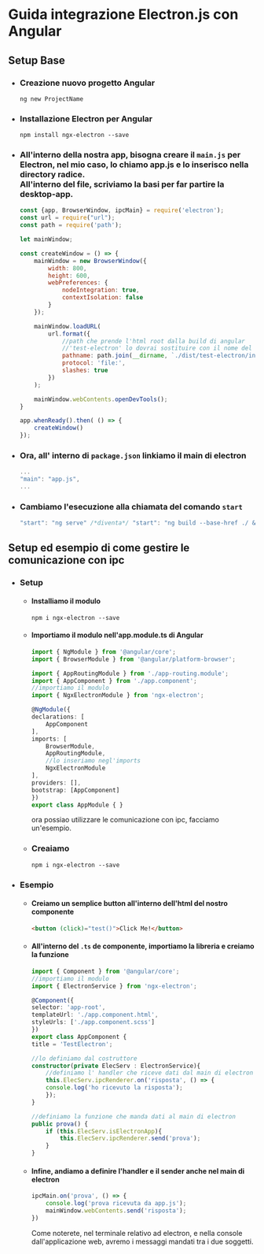 # Guida integrazione Electron.js con Angular

## Setup Base
- ### Creazione nuovo progetto Angular
    ```console
    ng new ProjectName
    ```
- ### Installazione Electron per Angular
    ```console
    npm install ngx-electron --save
    ```

- ### All'interno della nostra app, bisogna creare il `main.js` per Electron, nel mio caso, lo chiamo app.js e lo inserisco nella directory radice.<br>All'interno del file, scriviamo la basi per far partire la desktop-app.
    ```javascript
    const {app, BrowserWindow, ipcMain} = require('electron');
    const url = require("url");
    const path = require('path');

    let mainWindow;

    const createWindow = () => {
        mainWindow = new BrowserWindow({
            width: 800,
            height: 600,
            webPreferences: {
                nodeIntegration: true,
                contextIsolation: false
            }
        });

        mainWindow.loadURL(
            url.format({
                //path che prende l'html root dalla build di angular
                //'test-electron' lo dovrai sostituire con il nome del tuo progetto
                pathname: path.join(__dirname, `./dist/test-electron/index.html`),
                protocol: 'file:',
                slashes: true
            })
        );

        mainWindow.webContents.openDevTools();
    }

    app.whenReady().then( () => {
        createWindow()
    });
    ```

- ### Ora, all' interno di `package.json` linkiamo il main di electron
    ```javascript
    ...
    "main": "app.js",
    ...
    ```

- ### Cambiamo l'esecuzione alla chiamata del comando `start`
    ```javascript
    "start": "ng serve" /*diventa*/ "start": "ng build --base-href ./ && electron ."
    ```

## Setup ed esempio di come gestire le comunicazione con ipc
- ### Setup
    - #### Installiamo il modulo
        ```console
        npm i ngx-electron --save
        ```

    - #### Importiamo il modulo nell'app.module.ts di Angular
        ```typescript
        import { NgModule } from '@angular/core';
        import { BrowserModule } from '@angular/platform-browser';

        import { AppRoutingModule } from './app-routing.module';
        import { AppComponent } from './app.component';
        //importiamo il modulo
        import { NgxElectronModule } from 'ngx-electron';

        @NgModule({
        declarations: [
            AppComponent
        ],
        imports: [
            BrowserModule,
            AppRoutingModule,
            //lo inseriamo negl'imports
            NgxElectronModule
        ],
        providers: [],
        bootstrap: [AppComponent]
        })
        export class AppModule { }
        ```
        ora possiao utilizzare le comunicazione con ipc, facciamo un'esempio.
    - ### Creaiamo
        ```console
        npm i ngx-electron --save
        ```
- ### Esempio
    - #### Creiamo un semplice button all'interno dell'html del nostro componente
        ```html
        <button (click)="test()">Click Me!</button>
        ```
    - #### All'interno del `.ts` de componente, importiamo la libreria e creiamo la funzione
        ```typescript
        import { Component } from '@angular/core';
        //importiamo il modulo
        import { ElectronService } from 'ngx-electron';

        @Component({
        selector: 'app-root',
        templateUrl: './app.component.html',
        styleUrls: ['./app.component.scss']
        })
        export class AppComponent {
        title = 'TestElectron';

        //lo definiamo dal costruttore
        constructor(private ElecServ : ElectronService){
            //definiamo l' handler che riceve dati dal main di electron
            this.ElecServ.ipcRenderer.on('risposta', () => {
            console.log('ho ricevuto la risposta');
            });
        }

        //definiamo la funzione che manda dati al main di electron
        public prova() {
            if (this.ElecServ.isElectronApp){
                this.ElecServ.ipcRenderer.send('prova');
            }
        }
        ```

    - #### Infine, andiamo a definire l'handler e il sender anche nel main di electron
        ```javascript
        ipcMain.on('prova', () => {
            console.log('prova ricevuta da app.js');
            mainWindow.webContents.send('risposta');
        })
        ```
        Come noterete, nel terminale relativo ad electron, e nella console dall'applicazione web, avremo i messaggi mandati tra i due soggetti.
